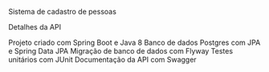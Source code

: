 
Sistema de cadastro de pessoas

Detalhes da API

Projeto criado com Spring Boot e Java 8
Banco de dados Postgres com JPA e Spring Data JPA
Migração de banco de dados com Flyway
Testes unitários com JUnit
Documentação da API com Swagger
